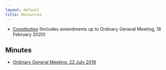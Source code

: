 ```yaml
---
layout: default
title: Resources
---
```

* [Constitution](/assets/constitution.pdf) (Includes amendments up to Ordinary General Meeting, 18 February 2020)

Minutes
-------

* [Ordinary General Meeting, 22 July 2019](/assets/2019-07-22-ogm.pdf)
